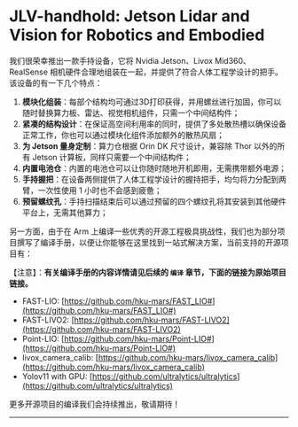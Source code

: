 # JLV-handhold: Jetson Lidar and Vision for Robotics and Embodied

我们很荣幸推出一款手持设备，它将 Nvidia Jetson、Livox Mid360、RealSense 相机硬件合理地组装在一起，并提供了符合人体工程学设计的把手。该设备的有一下几个特点：

1. **模块化组装**：每部个结构均可通过3D打印获得，并用螺丝进行加固，你可以随时替换算力板、雷达、视觉相机组件，只需一个中间结构件；
2. **紧凑的结构设计**：在保证高空间利用率的同时，提供了多处散热槽以确保设备正常工作，你也可以通过模块化组件添加额外的散热风扇；
3. **为 Jetson 量身定制**：算力仓根据 Orin DK 尺寸设计，兼容除 Thor 以外的所有 Jetson 计算板，同样只需要一个中间结构件；
4. **内置电池仓**：内置的电池仓可以让你随时随地开机即用，无需携带额外电源；
5. **手持握把**：在设备两侧提供了人体工程学设计的握持把手，均匀将力分配到两臂，一次性使用 1 小时也不会感到疲惫；
6. **预留螺纹孔**：手持扫描结束后可以通过预留的四个螺纹孔将其安装到其他硬件平台上，无需其他算力；

另一方面，由于在 Arm 上编译一些优秀的开源工程极具挑战性，我们也为部分项目撰写了编译手册，以便让你能够在这里找到一站式解决方案，当前支持的开源项目有：

【注意】：**有关编译手册的内容详情请见后续的 `编译` 章节，下面的链接为原始项目链接。**

* FAST-LIO: [https://github.com/hku-mars/FAST_LIO#](https://github.com/hku-mars/FAST_LIO#)
* FAST-LIVO2: [https://github.com/hku-mars/FAST-LIVO2](https://github.com/hku-mars/FAST-LIVO2)
* Point-LIO: [https://github.com/hku-mars/Point-LIO#](https://github.com/hku-mars/Point-LIO#)
* livox_camera_calib: [https://github.com/hku-mars/livox_camera_calib](https://github.com/hku-mars/livox_camera_calib)
* Yolov11 with GPU: [https://github.com/ultralytics/ultralytics](https://github.com/ultralytics/ultralytics)

更多开源项目的编译我们会持续推出，敬请期待！

----

